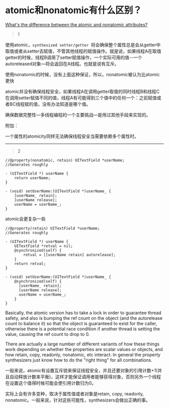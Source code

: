# atomic和nonatomic有什么区别？
[What's the difference between the atomic and nonatomic attributes?](https://stackoverflow.com/questions/588866/whats-the-difference-between-the-atomic-and-nonatomic-attributes)

> 1

使用atomic，`synthesized setter/getter `将会确保整个属性总是会从getter中取值或者从setter去赋值，不管其他线程的赋值操作。就是说，如果线程A在取值getter的时候，线程B调用了setter赋值操作，一个实际可用的值--一个autoreleased对象—将会返回在A线程。也就是说有互斥。

使用nonatomic的时候，没有上面这种保证，所以，nonatomic被认为比atomic更快

atomic并没有确保线程安全，如果线程A在调用getter取值的同时线程B和线程C在调用setter赋值不同的值，线程A有可能得到三个值中的任何一个：之前赋值或者BC线程赋的值，没有办法知道是哪个值。

确保数据完整性—多线程编程的一个主要挑战—是用过其他手段来实现的。

附加：

一个属性的atomicity同样无法确保线程安全当需要依赖多个属性时。

___



> 2

```
//@property(nonatomic, retain) UITextField *userName;
//Generates roughly

- (UITextField *) userName {
    return userName;
}

- (void) setUserName:(UITextField *)userName_ {
    [userName_ retain];
    [userName release];
    userName = userName_;
}
```

atomic会更复杂一些

```
//@property(retain) UITextField *userName;
//Generates roughly

- (UITextField *) userName {
    UITextField *retval = nil;
    @synchronized(self) {
        retval = [[userName retain] autorelease];
    }
    return retval;
}

- (void) setUserName:(UITextField *)userName_ {
    @synchronized(self) {
      [userName_ retain];
      [userName release];
      userName = userName_;
    }
}
```

Basically, the atomic version has to take a lock in order to guarantee thread safety, and also is bumping the ref count on the object (and the autorelease count to balance it) so that the object is guaranteed to exist for the caller, otherwise there is a potential race condition if another thread is setting the value, causing the ref count to drop to 0.

There are actually a large number of different variants of how these things work depending on whether the properties are scalar values or objects, and how retain, copy, readonly, nonatomic, etc interact. In general the property synthesizers just know how to do the "right thing" for all combinations.

一般来说，atomic有设置互斥锁来保证线程安全，并且还要对象的引用计数+1(并且自动释放计数来平衡)，这样才能保证调用者能够获得对象，否则另外一个线程在设置这个值得时候可能会使引用计数归为0。

实际上会有许多变种，取决于属性值或者对象是retain, copy, readonly, nonatomic。一般来说，针对这些可能性，synthesizers会做出正确的事。